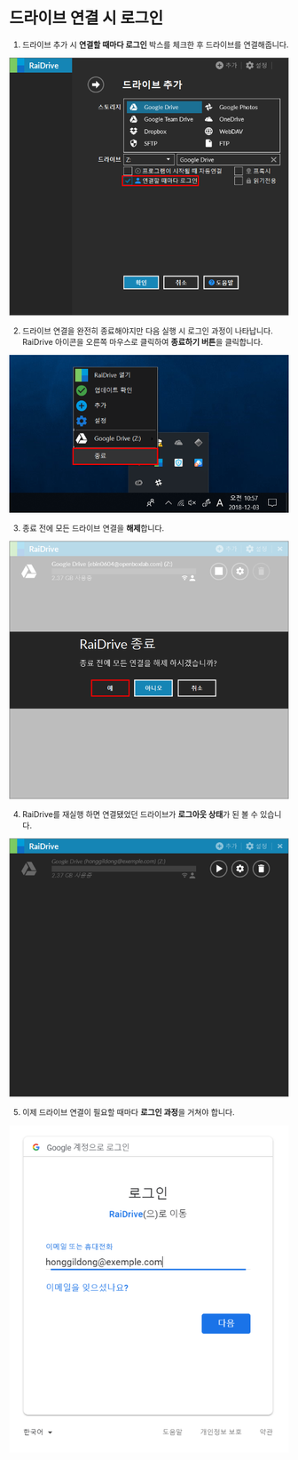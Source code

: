 # 드라이브 연결 시 로그인  


1. 드라이브 추가 시 **연결할 때마다 로그인** 박스를 체크한 후 드라이브를 연결해줍니다.  

![login_checkbox](/login_checkbox.PNG?raw=true)  


2. 드라이브 연결을 완전히 종료해야지만 다음 실행 시 로그인 과정이 나타납니다.  
   RaiDrive 아이콘을 오른쪽 마우스로 클릭하여 **종료하기 버튼**을 클릭합니다.  

![raidrive_off](/raidrive_off.png?raw=true)  


3. 종료 전에 모든 드라이브 연결을 **해제**합니다.      

![off](/off.PNG?raw=true)  


4. RaiDrive를 재실행 하면 연결됐었던 드라이브가 **로그아웃 상태**가 된  볼 수 있습니다.

![logout](/logout.PNG?raw=true)  


5. 이제 드라이브 연결이 필요할 때마다 **로그인 과정**을 거쳐야 합니다.  

![login](/login_google.PNG?raw=true)
